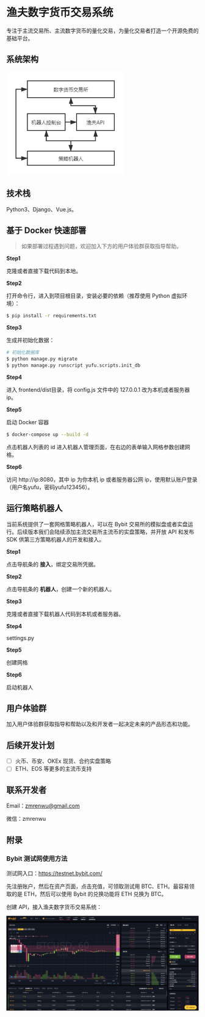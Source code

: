 # 渔夫数字货币交易系统

专注于主流交易所、主流数字货币的量化交易，为量化交易者打造一个开源免费的基础平台。

## 系统架构

![](./screenshots/yufu系统架构.png)

## 技术栈

Python3、Django、Vue.js。

## 基于 Docker 快速部署

> 如果部署过程遇到问题，欢迎加入下方的用户体验群获取指导帮助。

**Step1**

克隆或者直接下载代码到本地。

**Step2**

打开命令行，进入到项目根目录，安装必要的依赖（推荐使用 Python 虚拟环境）：

```bash
$ pip install -r requirements.txt
```

**Step3**

生成并初始化数据：

```bash
# 初始化数据库
$ python manage.py migrate
$ python manage.py runscript yufu.scripts.init_db
```

**Step4**

进入 frontend/dist目录，将 config.js 文件中的 127.0.0.1 改为本机或者服务器 ip。

**Step5**

启动 Docker 容器

```bash
$ docker-compose up --build -d
```

点击机器人列表的 id 进入机器人管理页面，在右边的表单输入网格参数创建网格。

**Step6**

访问 http://ip:8080，其中 ip 为你本机 ip 或者服务器公网 ip，使用默认账户登录（用户名yufu，密码yufu123456）。

## 运行策略机器人

当前系统提供了一套网格策略机器人，可以在 Bybit 交易所的模拟盘或者实盘运行。后续版本我们会陆续添加主流交易所主流币的实盘策略，并开放 API 和发布 SDK 供第三方策略机器人的开发和接入。

**Step1**

点击导航条的 **接入**，绑定交易所凭据。

**Step2**

点击导航条的 **机器人**，创建一个新的机器人。

**Step3**

克隆或者直接下载机器人代码到本机或者服务器。

**Step4**

settings.py

**Step5**

创建网格

**Step6**

启动机器人

## 用户体验群

加入用户体验群获取指导和帮助以及和开发者一起决定未来的产品形态和功能。

## 后续开发计划

- [ ] 火币、币安、OKEx 现货、合约实盘策略
- [ ] ETH、EOS 等更多的主流币支持

## 联系开发者

Email：zmrenwu@gmail.com

微信：zmrenwu

## 附录

### Bybit 测试网使用方法

测试网入口：https://testnet.bybit.com/

先注册账户，然后在资产页面，点击充值，可领取测试用 BTC、ETH。最容易领取的是 ETH，然后可以使用 Bybit 的兑换功能将 ETH 兑换为 BTC。

创建 API，接入渔夫数字货币交易系统：

![](./screenshots/Bybit交易界面.png)